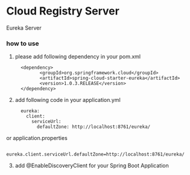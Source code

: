 Cloud Registry Server
==================================

Eureka Server


### how to use

1. please add following dependency in your pom.xml


         <dependency>
                <groupId>org.springframework.cloud</groupId>
                <artifactId>spring-cloud-starter-eureka</artifactId>
                <version>1.0.3.RELEASE</version>
         </dependency>
2. add following code in your application.yml


         eureka:
           client:
             serviceUrl:
               defaultZone: http://localhost:8761/eureka/

or application.properties

          eureka.client.serviceUrl.defaultZone=http://localhost:8761/eureka/

3. add @EnableDiscoveryClient for your Spring Boot Application